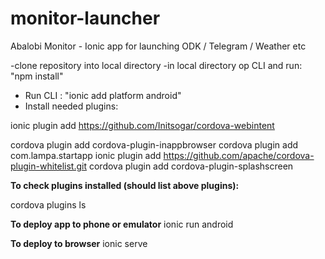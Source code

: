 # monitor-launcher
Abalobi Monitor - Ionic app for launching ODK / Telegram / Weather etc

-clone repository into local directory
-in local directory op CLI and run: "npm install"
- Run CLI : "ionic add platform android"
- Install needed plugins:

ionic plugin add https://github.com/Initsogar/cordova-webintent 

cordova plugin add cordova-plugin-inappbrowser 
cordova plugin add com.lampa.startapp
ionic plugin add https://github.com/apache/cordova-plugin-whitelist.git 
cordova plugin add cordova-plugin-splashscreen


**To check plugins installed (should list above plugins):**

cordova plugins ls

**To deploy app to phone or emulator**
ionic run android

**To deploy to browser**
ionic serve